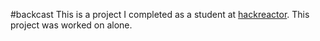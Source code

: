 #backcast
This is a project I completed as a student at [hackreactor](http://hackreactor.com). This project was worked on alone.

